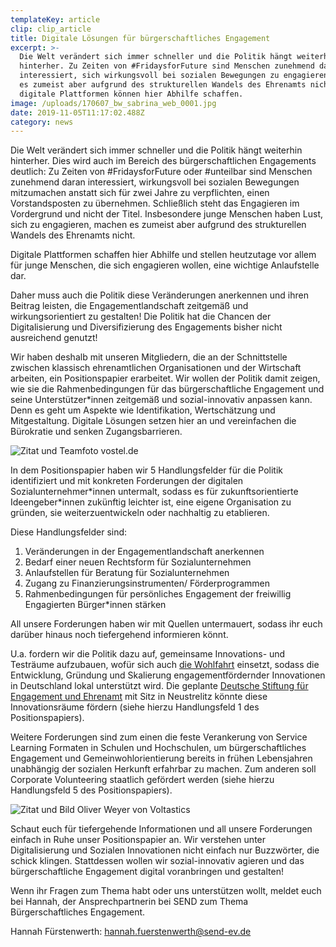 ```yaml
---
templateKey: article
clip: clip_article
title: Digitale Lösungen für bürgerschaftliches Engagement
excerpt: >-
  Die Welt verändert sich immer schneller und die Politik hängt weiterhin
  hinterher. Zu Zeiten von #FridaysforFuture sind Menschen zunehmend daran
  interessiert, sich wirkungsvoll bei sozialen Bewegungen zu engagieren, machen
  es zumeist aber aufgrund des strukturellen Wandels des Ehrenamts nicht -
  digitale Plattformen können hier Abhilfe schaffen.
image: /uploads/170607_bw_sabrina_web_0001.jpg
date: 2019-11-05T11:17:02.488Z
category: news
---
```

Die Welt verändert sich immer schneller und die Politik hängt weiterhin hinterher. Dies wird auch im Bereich des bürgerschaftlichen Engagements deutlich: Zu Zeiten von #FridaysforFuture oder #unteilbar sind Menschen zunehmend daran interessiert, wirkungsvoll bei sozialen Bewegungen mitzumachen anstatt sich für zwei Jahre zu verpflichten, einen Vorstandsposten zu übernehmen. Schließlich steht das Engagieren im Vordergrund und nicht der Titel. Insbesondere junge Menschen haben Lust, sich zu engagieren, machen es zumeist aber aufgrund des strukturellen Wandels des Ehrenamts nicht.

Digitale Plattformen schaffen hier Abhilfe und stellen heutzutage vor allem für junge Menschen, die sich engagieren wollen, eine wichtige Anlaufstelle dar.

Daher muss auch die Politik diese Veränderungen anerkennen und ihren Beitrag leisten, die Engagementlandschaft zeitgemäß und wirkungsorientiert zu gestalten! Die Politik hat die Chancen der Digitalisierung und Diversifizierung des Engagements bisher nicht ausreichend genutzt!

Wir haben deshalb mit unseren Mitgliedern, die an der Schnittstelle zwischen klassisch ehrenamtlichen Organisationen und der Wirtschaft arbeiten, ein Positionspapier erarbeitet. Wir wollen der Politik damit zeigen, wie sie die Rahmenbedingungen für das bürgerschaftliche Engagement und seine Unterstützer*innen zeitgemäß und sozial-innovativ anpassen kann. Denn es geht um Aspekte wie Identifikation, Wertschätzung und Mitgestaltung. Digitale Lösungen setzen hier an und vereinfachen die Bürokratie und senken Zugangsbarrieren.



![Zitat und Teamfoto vostel.de](/uploads/bild_blogartikel_vostel.png "Zitat und Teamfoto vostel.de")



In dem Positionspapier haben wir 5 Handlungsfelder für die Politik identifiziert und mit konkreten Forderungen der digitalen Sozialunternehmer\*innen untermalt, sodass es für zukunftsorientierte Ideengeber\*innen zukünftig leichter ist, eine eigene Organisation zu gründen, sie weiterzuentwickeln oder nachhaltig zu etablieren.

Diese Handlungsfelder sind:

1. Veränderungen in der Engagementlandschaft anerkennen
2. Bedarf einer neuen Rechtsform für Sozialunternehmen 
3. Anlaufstellen für Beratung für Sozialunternehmen
4. Zugang zu Finanzierungsinstrumenten/ Förderprogrammen
5. Rahmenbedingungen für persönliches Engagement der freiwillig Engagierten Bürger*innen stärken

All unsere Forderungen haben wir mit Quellen untermauert, sodass ihr euch darüber hinaus noch tiefergehend informieren könnt.

U.a. fordern wir die Politik dazu auf, gemeinsame Innovations- und Testräume aufzubauen, wofür sich auch [die Wohlfahrt](https://www.diakonie.de/fileadmin/user_upload/Diakonie/PDFs/Stellungnahmen_PDF/2019-01-07_finaler_Stand_Positionspapier_Wohlfahrt_Startup_korrigiert7.pdf) einsetzt, sodass die Entwicklung, Gründung und Skalierung engagementfördernder Innovationen in Deutschland lokal unterstützt wird. Die geplante [Deutsche Stiftung für Engagement und Ehrenamt](https://www.bundesregierung.de/breg-de/aktuelles/gesellschaftliches-engagement-1646310) mit Sitz in Neustrelitz könnte diese Innovationsräume fördern (siehe hierzu Handlungsfeld 1 des Positionspapiers).

Weitere Forderungen sind zum einen die feste Verankerung von Service Learning Formaten in Schulen und Hochschulen, um bürgerschaftliches Engagement und Gemeinwohlorientierung bereits in frühen Lebensjahren unabhängig der sozialen Herkunft erfahrbar zu machen. Zum anderen soll Corporate Volunteering staatlich gefördert werden  (siehe hierzu Handlungsfeld 5 des Positionspapiers).  

![Zitat und Bild Oliver Weyer von Voltastics](/uploads/bild_blogartikel_voltastic.png "Zitat und Bild Oliver Weyer von Voltastics")



Schaut euch für tiefergehende Informationen und all unsere Forderungen einfach in Ruhe unser Positionspapier an. Wir verstehen unter Digitalisierung und Sozialen Innovationen nicht einfach nur Buzzwörter, die schick klingen. Stattdessen wollen wir sozial-innovativ agieren und das bürgerschaftliche Engagement digital voranbringen und gestalten!

Wenn ihr Fragen zum Thema habt oder uns unterstützen wollt, meldet euch bei Hannah, der Ansprechpartnerin bei SEND zum Thema Bürgerschaftliches Engagement. 

Hannah Fürstenwerth: hannah.fuerstenwerth@send-ev.de
